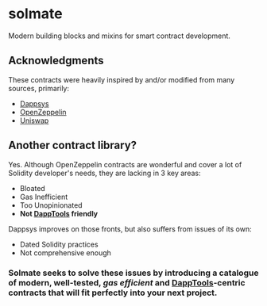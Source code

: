 # solmate

Modern building blocks and mixins for smart contract development.

## Acknowledgments 

These contracts were heavily inspired by and/or modified from many sources, primarily:

- [Dappsys](https://github.com/dapphub/dappsys)
- [OpenZeppelin](https://github.com/OpenZeppelin/openzeppelin-contracts)
- [Uniswap](https://github.com/Uniswap/uniswap-lib)

## Another contract library?

Yes. Although OpenZeppelin contracts are wonderful and cover a lot of Solidity developer's needs, they are lacking in 3 key areas:

- Bloated
- Gas Inefficient 
- Too Unopinionated 
- **Not [DappTools](https://github.com/dapphub/dapptools) friendly**

Dappsys improves on those fronts, but also suffers from issues of its own:

- Dated Solidity practices
- Not comprehensive enough 

### Solmate seeks to solve these issues by introducing a catalogue of modern, well-tested, _gas efficient_ and [DappTools](https://github.com/dapphub/dapptools)-centric contracts that will fit perfectly into your next project.

